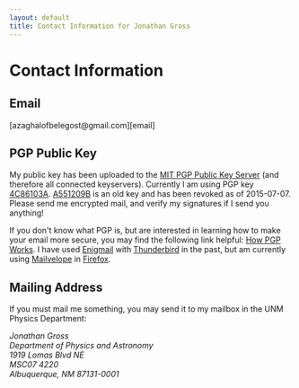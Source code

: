 ```yaml
---
layout: default
title: Contact Information for Jonathan Gross
---
```


Contact Information
===================
<div role="main" itemscope itemtype="http://microformats.org/profile/hcard">

Email
-----

<p itemprop="email">[azaghalofbelegost@gmail.com][email]</p>

PGP Public Key
--------------

My public key has been uploaded to the [MIT PGP Public Key Server][mitpks] (and
therefore all connected keyservers). Currently I am using PGP key
[4C86103A][4C86103A].  [A551209B][A551209B] is an old key and has been revoked
as of 2015-07-07. Please send me encrypted mail, and verify my signatures if I
send you anything!

If you don't know what PGP is, but are interested in learning how to make
your email more secure, you may find the following link helpful:
[How PGP Works][pgpexp]. I have used [Enigmail][enigmail] with
[Thunderbird][thunderbird] in the past, but am currently using
[Mailvelope][mailvelope] in [Firefox][firefox].

Mailing Address
---------------

If you must mail me something, you may send it to my mailbox in the UNM Physics
Department:

<address>
  <span itemprop="fn">
    <span itemprop="n" itemscope>
      <span itemprop="given-name">Jonathan</span>
      <span itemprop="family-name">Gross</span>
    </span>
  </span>
  <br/>
  <span itemprop="org" itemscope>
    <span itemprop="organization-name">Department of Physics and
    Astronomy</span>
  </span>
  <br/>
  <span itemprop="adr" itemscope>
    <span itemprop="street-address">1919 Lomas Blvd NE</span>
    <br/>
    MSC07 4220
    <br/>
    <span itemprop="locality">Albuquerque</span>,
    <span itemprop="region">NM</span>
    <span itemprop="postal-code">87131-0001</span>
  </span>
</address>
</div>

[email]: mailto:azaghalofbelegost@gmail.com
[4C86103A]: https://pgp.mit.edu/pks/lookup?op=vindex&search=0xB7BD73114C86103A
[A551209B]: https://pgp.mit.edu/pks/lookup?op=vindex&search=0x73C3D7E1A551209B
[mitpks]: http://pgp.mit.edu
[pgpexp]: http://www.pgpi.org/doc/pgpintro/
[enigmail]: https://www.enigmail.net/home/index.php
[thunderbird]: https://www.mozilla.org/en-US/thunderbird/
[mailvelope]: https://www.mailvelope.com/
[firefox]: https://www.mozilla.org/en-US/firefox/
